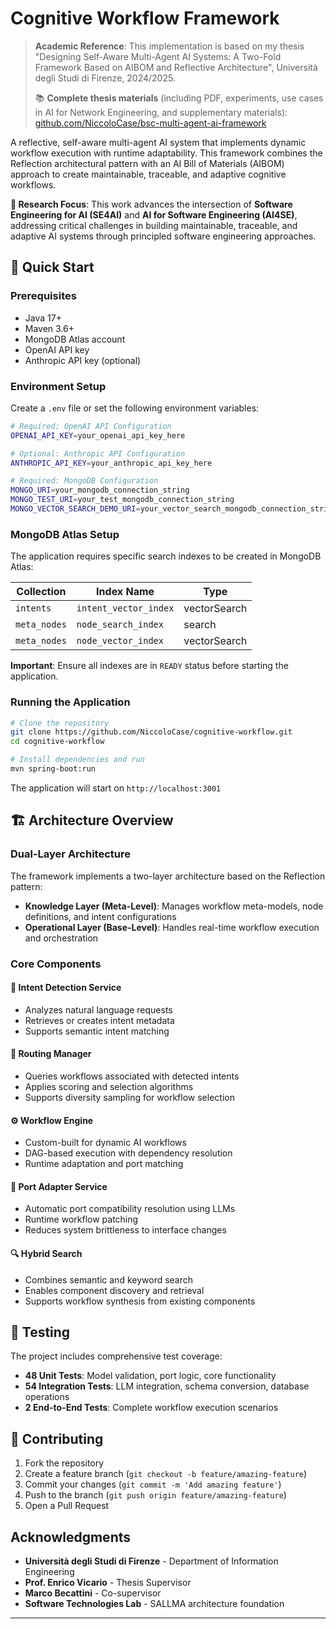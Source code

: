 # Cognitive Workflow Framework

> **Academic Reference**: This implementation is based on my thesis "Designing Self-Aware Multi-Agent AI Systems: A Two-Fold Framework Based on AIBOM and Reflective Architecture", Università degli Studi di Firenze, 2024/2025.
> 
> 📚 **Complete thesis materials** (including PDF, experiments, use cases in AI for Network Engineering, and supplementary materials): [github.com/NiccoloCase/bsc-multi-agent-ai-framework](https://github.com/NiccoloCase/bsc-multi-agent-ai-framework/tree/main)

A reflective, self-aware multi-agent AI system that implements dynamic workflow execution with runtime adaptability. This framework combines the Reflection architectural pattern with an AI Bill of Materials (AIBOM) approach to create maintainable, traceable, and adaptive cognitive workflows.

**🎯 Research Focus**: This work advances the intersection of **Software Engineering for AI (SE4AI)** and **AI for Software Engineering (AI4SE)**, addressing critical challenges in building maintainable, traceable, and adaptive AI systems through principled software engineering approaches.

## 🚀 Quick Start

### Prerequisites

- Java 17+
- Maven 3.6+
- MongoDB Atlas account
- OpenAI API key
- Anthropic API key (optional)

### Environment Setup

Create a `.env` file or set the following environment variables:

```bash
# Required: OpenAI API Configuration
OPENAI_API_KEY=your_openai_api_key_here

# Optional: Anthropic API Configuration  
ANTHROPIC_API_KEY=your_anthropic_api_key_here

# Required: MongoDB Configuration
MONGO_URI=your_mongodb_connection_string
MONGO_TEST_URI=your_test_mongodb_connection_string
MONGO_VECTOR_SEARCH_DEMO_URI=your_vector_search_mongodb_connection_string
```

### MongoDB Atlas Setup

The application requires specific search indexes to be created in MongoDB Atlas:

| Collection | Index Name | Type |
|------------|------------|------|
| `intents` | `intent_vector_index` | vectorSearch |
| `meta_nodes` | `node_search_index` | search | 
| `meta_nodes` | `node_vector_index` | vectorSearch | 

**Important**: Ensure all indexes are in `READY` status before starting the application.

### Running the Application

```bash
# Clone the repository
git clone https://github.com/NiccoloCase/cognitive-workflow.git
cd cognitive-workflow

# Install dependencies and run
mvn spring-boot:run
```

The application will start on `http://localhost:3001`

## 🏗️ Architecture Overview

### Dual-Layer Architecture

The framework implements a two-layer architecture based on the Reflection pattern:

- **Knowledge Layer (Meta-Level)**: Manages workflow meta-models, node definitions, and intent configurations
- **Operational Layer (Base-Level)**: Handles real-time workflow execution and orchestration

### Core Components

#### 🧠 Intent Detection Service
- Analyzes natural language requests
- Retrieves or creates intent metadata
- Supports semantic intent matching

#### 🔀 Routing Manager  
- Queries workflows associated with detected intents
- Applies scoring and selection algorithms
- Supports diversity sampling for workflow selection

#### ⚙️ Workflow Engine
- Custom-built for dynamic AI workflows
- DAG-based execution with dependency resolution  
- Runtime adaptation and port matching

#### 🔌 Port Adapter Service
- Automatic port compatibility resolution using LLMs
- Runtime workflow patching
- Reduces system brittleness to interface changes

#### 🔍 Hybrid Search
- Combines semantic and keyword search
- Enables component discovery and retrieval
- Supports workflow synthesis from existing components

## 🧪 Testing

The project includes comprehensive test coverage:

- **48 Unit Tests**: Model validation, port logic, core functionality
- **54 Integration Tests**: LLM integration, schema conversion, database operations  
- **2 End-to-End Tests**: Complete workflow execution scenarios



## 🤝 Contributing

1. Fork the repository
2. Create a feature branch (`git checkout -b feature/amazing-feature`)
3. Commit your changes (`git commit -m 'Add amazing feature'`) 
4. Push to the branch (`git push origin feature/amazing-feature`)
5. Open a Pull Request

## Acknowledgments

- **Università degli Studi di Firenze** - Department of Information Engineering
- **Prof. Enrico Vicario** - Thesis Supervisor  
- **Marco Becattini** - Co-supervisor
- **Software Technologies Lab** - SALLMA architecture foundation

---
